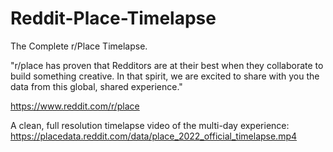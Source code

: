 # Reddit-Place-Timelapse
The Complete r/Place Timelapse.

"r/place has proven that Redditors are at their best when they collaborate to build something creative. In that spirit, we are excited to share with you the data from this global, shared experience."

https://www.reddit.com/r/place

A clean, full resolution timelapse video of the multi-day experience: https://placedata.reddit.com/data/place_2022_official_timelapse.mp4
